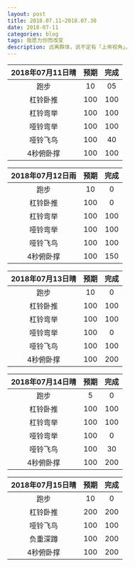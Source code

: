 ```yaml
---
layout: post
title: 2018.07.11~2018.07.30
date: 2018-07-11
categories: blog
tags: 我愿为你而改变
description: 远离群体，说不定有「上帝视角」。
---
```


|2018年07月11日晴|预期|完成|
|:---:|:---:|:---:|
|跑步|10|05|
|杠铃卧推|100|100|
|杠铃弯举|100|100|
|哑铃弯举|100|100|
|哑铃飞鸟|100|40|
|4秒俯卧撑|100|100|

|2018年07月12日雨|预期|完成|
|:---:|:---:|:---:|
|跑步|10|0|
|杠铃卧推|100|0|
|杠铃弯举|100|100|
|哑铃弯举|100|100|
|哑铃飞鸟|100|100|
|4秒俯卧撑|100|150|

|2018年07月13日晴|预期|完成|
|:---:|:---:|:---:|
|跑步|10|0|
|杠铃卧推|100|100|
|杠铃弯举|100|100|
|哑铃弯举|100|0|
|哑铃飞鸟|100|100|
|4秒俯卧撑|100|200|

|2018年07月14日晴|预期|完成|
|:---:|:---:|:---:|
|跑步|5|0|
|杠铃卧推|100|100|
|杠铃弯举|100|100|
|哑铃弯举|100|0|
|哑铃飞鸟|100|30|
|4秒俯卧撑|100|200|

|2018年07月15日晴|预期|完成|
|:---:|:---:|:---:|
|跑步|10|0|
|杠铃卧推|200|200|
|哑铃飞鸟|100|100|
|负重深蹲|100|200|
|4秒俯卧撑|100|200|
